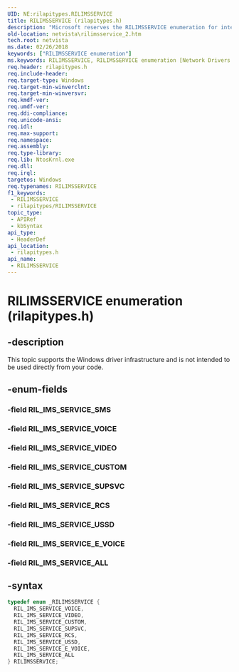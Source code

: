 ```yaml
---
UID: NE:rilapitypes.RILIMSSERVICE
title: RILIMSSERVICE (rilapitypes.h)
description: "Microsoft reserves the RILIMSSERVICE enumeration for internal use only. Don't use this enumeration in your code."
old-location: netvista\rilimsservice_2.htm
tech.root: netvista
ms.date: 02/26/2018
keywords: ["RILIMSSERVICE enumeration"]
ms.keywords: RILIMSSERVICE, RILIMSSERVICE enumeration [Network Drivers Starting with Windows Vista], RIL_IMS_SERVICE_ALL, RIL_IMS_SERVICE_CUSTOM, RIL_IMS_SERVICE_E_VOICE, RIL_IMS_SERVICE_RCS, RIL_IMS_SERVICE_SUPSVC, RIL_IMS_SERVICE_USSD, RIL_IMS_SERVICE_VIDEO, RIL_IMS_SERVICE_VOICE, netvista.rilimsservice_2, rilapitypes/RILIMSSERVICE, rilapitypes/RIL_IMS_SERVICE_ALL, rilapitypes/RIL_IMS_SERVICE_CUSTOM, rilapitypes/RIL_IMS_SERVICE_E_VOICE, rilapitypes/RIL_IMS_SERVICE_RCS, rilapitypes/RIL_IMS_SERVICE_SUPSVC, rilapitypes/RIL_IMS_SERVICE_USSD, rilapitypes/RIL_IMS_SERVICE_VIDEO, rilapitypes/RIL_IMS_SERVICE_VOICE
req.header: rilapitypes.h
req.include-header: 
req.target-type: Windows
req.target-min-winverclnt: 
req.target-min-winversvr: 
req.kmdf-ver: 
req.umdf-ver: 
req.ddi-compliance: 
req.unicode-ansi: 
req.idl: 
req.max-support: 
req.namespace: 
req.assembly: 
req.type-library: 
req.lib: NtosKrnl.exe
req.dll: 
req.irql: 
targetos: Windows
req.typenames: RILIMSSERVICE
f1_keywords:
 - RILIMSSERVICE
 - rilapitypes/RILIMSSERVICE
topic_type:
 - APIRef
 - kbSyntax
api_type:
 - HeaderDef
api_location:
 - rilapitypes.h
api_name:
 - RILIMSSERVICE
---
```


# RILIMSSERVICE enumeration (rilapitypes.h)


## -description

This topic supports the Windows driver infrastructure and is not intended to be used directly from your code.

## -enum-fields

### -field RIL_IMS_SERVICE_SMS

### -field RIL_IMS_SERVICE_VOICE

### -field RIL_IMS_SERVICE_VIDEO

### -field RIL_IMS_SERVICE_CUSTOM

### -field RIL_IMS_SERVICE_SUPSVC

### -field RIL_IMS_SERVICE_RCS

### -field RIL_IMS_SERVICE_USSD

### -field RIL_IMS_SERVICE_E_VOICE

### -field RIL_IMS_SERVICE_ALL

## -syntax

```cpp
typedef enum _RILIMSSERVICE {
  RIL_IMS_SERVICE_VOICE,
  RIL_IMS_SERVICE_VIDEO,
  RIL_IMS_SERVICE_CUSTOM,
  RIL_IMS_SERVICE_SUPSVC,
  RIL_IMS_SERVICE_RCS,
  RIL_IMS_SERVICE_USSD,
  RIL_IMS_SERVICE_E_VOICE,
  RIL_IMS_SERVICE_ALL
} RILIMSSERVICE;
```

